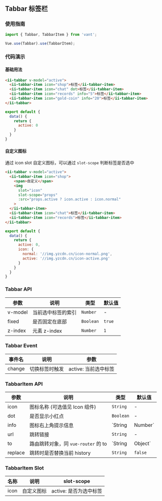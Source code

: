## Tabbar 标签栏

### 使用指南
``` javascript
import { Tabbar, TabbarItem } from 'vant';

Vue.use(Tabbar).use(TabbarItem);
```

### 代码演示

#### 基础用法


```html
<ii-tabbar v-model="active">
  <ii-tabbar-item icon="shop">标签</ii-tabbar-item>
  <ii-tabbar-item icon="chat" dot>标签</ii-tabbar-item>
  <ii-tabbar-item icon="records" info="5">标签</ii-tabbar-item>
  <ii-tabbar-item icon="gold-coin" info="20">标签</ii-tabbar-item>
</ii-tabbar>
```

```javascript
export default {
  data() {
    return {
      active: 0
    }
  }
}
```


#### 自定义图标
通过 icon slot 自定义图标，可以通过 `slot-scope` 判断标签是否选中

```html
<ii-tabbar v-model="active">
  <ii-tabbar-item icon="shop">
    <span>自定义</span>
    <img
      slot="icon"
      slot-scope="props"
      :src="props.active ? icon.active : icon.normal"
    >
  </ii-tabbar-item>
  <ii-tabbar-item icon="chat">标签</ii-tabbar-item>
  <ii-tabbar-item icon="records">标签</ii-tabbar-item>
</ii-tabbar>
```

```javascript
export default {
  data() {
    return {
      active: 0,
      icon: {
        normal: '//img.yzcdn.cn/icon-normal.png',
        active: '//img.yzcdn.cn/icon-active.png'
      }
    }
  }
}
```


### Tabbar API

| 参数 | 说明 | 类型 | 默认值 |
|-----------|-----------|-----------|-------------|
| v-model | 当前选中标签的索引 | `Number` | - |
| fixed | 是否固定在底部 | `Boolean` | `true` |
| z-index | 元素 z-index | `Number` | `1` |

### Tabbar Event

| 事件名 | 说明 | 参数 |
|-----------|-----------|-----------|
| change | 切换标签时触发 | active: 当前选中标签 |

### TabbarItem API

| 参数 | 说明 | 类型 | 默认值 |
|-----------|-----------|-----------|-----------|
| icon | 图标名称 (可选值见 Icon 组件) | `String` | - |
| dot | 是否显示小红点 | `Boolean` | - |
| info | 图标右上角提示信息 | `String | Number` | - |
| url | 跳转链接 | `String` | - |
| to | 路由跳转对象，同 `vue-router` 的 to | `String | Object` | - |
| replace | 跳转时是否替换当前 history | `String` | `false` |

### TabbarItem Slot

| 名称 | 说明 | slot-scope |
|-----------|-----------|-----------|
| icon | 自定义图标 | active: 是否为选中标签 |
